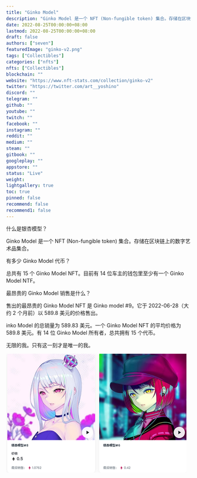 ```yaml
---
title: "Ginko Model"
description: "Ginko Model 是一个 NFT (Non-fungible token) 集合。存储在区块链上的数字艺术品集合。"
date: 2022-08-25T00:00:00+08:00
lastmod: 2022-08-25T00:00:00+08:00
draft: false
authors: ["seven"]
featuredImage: "ginko-v2.png"
tags: ["Collectibles"]
categories: ["nfts"]
nfts: ["Collectibles"]
blockchain: ""
website: "https://www.nft-stats.com/collection/ginko-v2"
twitter: "https://twitter.com/art__yoshino"
discord: ""
telegram: ""
github: ""
youtube: ""
twitch: ""
facebook: ""
instagram: ""
reddit: ""
medium: ""
steam: ""
gitbook: ""
googleplay: ""
appstore: ""
status: "Live"
weight: 
lightgallery: true
toc: true
pinned: false
recommend: false
recommend1: false
---
```

什么是银杏模型？

Ginko Model 是一个 NFT (Non-fungible token) 集合。存储在区块链上的数字艺术品集合。

有多少 Ginko Model 代币？

总共有 15 个 Ginko Model NFT。目前有 14 位车主的钱包里至少有一个 Ginko Model NTF。

最昂贵的 Ginko Model 销售是什么？

售出的最昂贵的 Ginko Model NFT 是 Ginko model #9。它于 2022-06-28（大约 2 个月前）以 589.8 美元的价格售出。

inko Model 的总销量为 589.83 美元。一个 Ginko Model NFT 的平均价格为 589.8 美元。有 14 位 Ginko Model 所有者，总共拥有 15 个代币。

无限的我。只有这一刻才是唯一的我。

![nft](1661411257394.png)